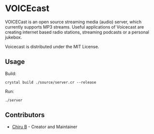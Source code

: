 # VOICEcast

VOICECast is an open source streaming media (audio) server, which currently supports MP3 streams. Useful applications of Voicecast are creating internet based radio stations, streaming podcasts or a personal jukebox.

Voicecast is distributed under the MIT License.

## Usage

Build:

```crystal build ./source/server.cr --release```

Run:

```./server```

## Contributors

- [Chiru B](https://github.com/itsezc) - Creator and Maintainer

